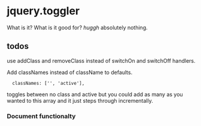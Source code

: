 # jquery.toggler

What is it? What is it good for? *huggh* absolutely nothing.

## todos

use addClass and removeClass instead of switchOn and switchOff handlers.

Add classNames instead of className to defaults. 

```
  classNames: ['', 'active'],
```

toggles between no class and active but you could add as many as you wanted to this array and it just steps through incrementally.


### Document functionalty

